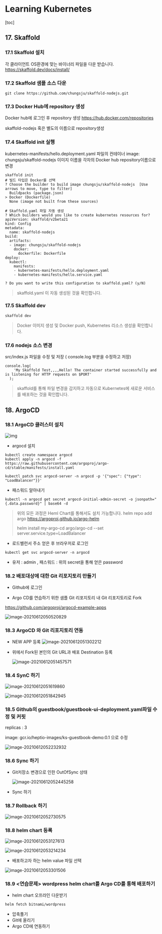 # Learning Kubernetes

[toc]

## 17. Skaffold

### 17.1 Skaffold 설치

각 클라이언트 OS환경에 맞는 바이너리 파일을 다운 받습니다.
https://skaffold.dev/docs/install/

### 17.2 Skaffold 샘플 소스 다운

```
git clone https://github.com/chungsju/skaffold-nodejs.git
```

### 17.3 Docker Hub에 repository 생성

Docker hub에 로그인 후 repository 생성
https://hub.docker.com/repositories

skaffold-nodejs 혹은 별도의 이름으로 repository생성

### 17.4 Skaffold init 실행

kubernetes-manifests/hello.deployment.yaml 파일의 컨테이너 image: chungsju/skaffold-nodejs 이미지 이름을 각자의 Docker hub repository이름으로 변경

```
skaffold init
# 빌드 타입은 Docker를 선택
? Choose the builder to build image chungsju/skaffold-nodejs  [Use arrows to move, type to filter]
  Buildpacks (package.json)
> Docker (Dockerfile)
  None (image not built from these sources)

# Skaffold.yaml 파일 자동 생성
? Which builders would you like to create kubernetes resources for?
apiVersion: skaffold/v2beta21
kind: Config
metadata:
  name: skaffold-nodejs
build:
  artifacts:
  - image: chungsju/skaffold-nodejs
    docker:
      dockerfile: Dockerfile
deploy:
  kubectl:
    manifests:
    - kubernetes-manifests/hello.deployment.yaml
    - kubernetes-manifests/hello.service.yaml

? Do you want to write this configuration to skaffold.yaml? (y/N)  
```

> skaffold.yaml 이 자동 생성된 것을 확인합니다.

### 17.5 Skaffold dev

```
skaffold dev
```
> Docker 이미지 생성 및 Docker push, Kubernetes 리소스 생성을 확인합니다.

### 17.6 nodejs 소스 변경

src/index.js 파일을 수정 및 저장 ( console.log 부분을 수정하고 저장)
```
console.log(
    'My Skaffold Test,,,,Hello! The container started successfully and is listening for HTTP requests on $PORT'
  );
```
> skaffold를 통해 파일 변경을 감지하고 자동으로 Kubernetes에 새로운 서비스를 배포하는 것을 확인합니다.



##  18. ArgoCD

### 18.1 ArgoCD 클러스터 설치


![img](img/img_pull.png)

- argocd 설치

```{bash}
kubectl create namespace argocd
kubectl apply -n argocd -f https://raw.githubusercontent.com/argoproj/argo-cd/stable/manifests/install.yaml

kubectl patch svc argocd-server -n argocd -p '{"spec": {"type": "LoadBalancer"}}'
```

- 패스워드 알아내기

```{bash}
kubectl -n argocd get secret argocd-initial-admin-secret -o jsonpath="{.data.password}" | base64 -d
```
> 위의 모든 과정은 Heml Chart를 통해서도 설치 가능합니다.
> helm repo add argo https://argoproj.github.io/argo-helm
>
> helm install my-argo-cd argo/argo-cd --set server.service.type=LoadBalancer

- 로드벨런서 주소 얻은 후 브라우저로 로그인
```{bash}
kubectl get svc argocd-server -n argocd
```

- 유저 : admin , 패스워드 : 위의 secret을 통해 얻은 password

### 18.2 배포대상에 대한 Git 리포지토리 만들기

- Github에 로그인

- Argo CD를 연습하기 위한 샘플 Git 리포지토리 내 Git 리포지토리로 Fork

https://github.com/argoproj/argocd-example-apps

![image-20210612050520829](./img/image-20210612050520829.png)

### 18.3 ArgoCD 와 Git 리포지토리 연동

- NEW APP 등록
  ![image-20210612051302212](./img/image-20210612051302212.png)

- 위에서 Fork된 본인의 Git URL과 배포 Destination 등록

  ![image-20210612051457571](./img/image-20210612051457571.png)

### 18.4 SynC 하기

![image-20210612051619860](./img/image-20210612051619860.png)

![image-20210612051842945](./img/image-20210612051842945.png)

### 18.5 Github의 guestbook/guestbook-ui-deployment.yaml파일 수정 및 커핏

replicas : 3

image: gcr.io/heptio-images/ks-guestbook-demo:0.1 으로 수정

![image-20210612052232932](./img/image-20210612052232932.png)




### 18.6 Sync 하기
- Git저장소 변경으로 인한 OutOfSync 상태

  ![image-20210612052445258](./img/image-20210612052445258.png)

- Sync 하기

### 18.7 Rollback 하기

![image-20210612052730575](./img/image-20210612052730575.png)

### 18.8 helm chart 등록

![image-20210612053127613](./img/image-20210612053127613.png)

![image-20210612053214234](./img/image-20210612053214234.png)

- 배포하고자 하는 helm value 파일 선택

![image-20210612053301506](./img/image-20210612053301506.png)

### 18.9 <연습문제> wordpress helm chart를 Argo CD를 통해 배포하기

- helm chart 오프라인 다운받기
```{bash}
helm fetch bitnami/wordpress
```

- 압축풀기
- Git에 올리기
- Argo CD에 연동하기